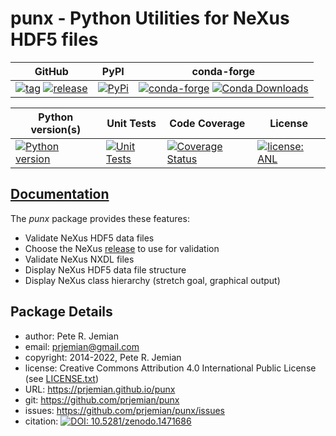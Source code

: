 # punx - Python Utilities for NeXus HDF5 files

GitHub | PyPI | conda-forge
--- | --- | ---
[![tag](https://img.shields.io/github/tag/prjemian/punx.svg)](https://github.com/prjemian/punx/tags) [![release](https://img.shields.io/github/release/prjemian/punx.svg)](https://github.com/prjemian/punx/releases) | [![PyPi](https://img.shields.io/pypi/v/punx.svg)](https://pypi.python.org/pypi/punx) | [![conda-forge](https://img.shields.io/conda/vn/conda-forge/punx)](https://anaconda.org/conda-forge/punx) [![Conda Downloads](https://img.shields.io/conda/dn/conda-forge/punx.svg)](https://anaconda.org/conda-forge/punx)

Python version(s) | Unit Tests | Code Coverage | License
--- | --- | --- | ---
[![Python version](https://img.shields.io/pypi/pyversions/punx.svg)](https://pypi.python.org/pypi/punx) | [![Unit Tests](https://github.com/prjemian/punx/workflows/Unit%20Tests/badge.svg)](https://github.com/prjemian/punx/actions/workflows/unit_tests.yml) | [![Coverage Status](https://coveralls.io/repos/github/prjemian/punx/badge.svg?branch=main)](https://coveralls.io/github/prjemian/punx?branch=main) | [![license: ANL](https://img.shields.io/badge/license-ANL-brightgreen)](/LICENSE.txt)

## [Documentation](https://prjemian.github.io/punx)

The *punx* package provides these features:

- Validate NeXus HDF5 data files
- Choose the NeXus [release](https://github.com/nexusformat/definitions/releases) to use for validation
- Validate NeXus NXDL files
- Display NeXus HDF5 data file structure
- Display NeXus class hierarchy (stretch goal, graphical output)


## Package Details

- author:   Pete R. Jemian
- email:   <prjemian@gmail.com>
- copyright:   2014-2022, Pete R. Jemian
- license:   Creative Commons Attribution 4.0 International Public License (see [LICENSE.txt](punx/LICENSE.txt))
- URL:   <https://prjemian.github.io/punx>
- git:   <https://github.com/prjemian/punx>
- issues:   <https://github.com/prjemian/punx/issues>
- citation:   [![DOI: 10.5281/zenodo.1471686](https://zenodo.org/badge/DOI/10.5281/zenodo.1471686.svg)](https://doi.org/10.5281/zenodo.1471686)
